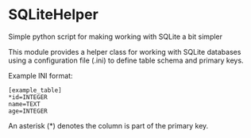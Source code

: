# SQLiteHelper
Simple python script for making working with SQLite a bit simpler

This module provides a helper class for working with SQLite databases using a configuration file (.ini) 
to define table schema and primary keys.

Example INI format:

    [example_table]
    *id=INTEGER
    name=TEXT
    age=INTEGER

An asterisk (*) denotes the column is part of the primary key.